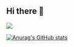 ## Hi there 👋


![](https://komarev.com/ghpvc/?username=irriasu)


[![Anurag's GitHub stats](https://github-readme-stats.vercel.app/api?username=irriasu)](https://github.com/anuraghazra/github-readme-stats)


